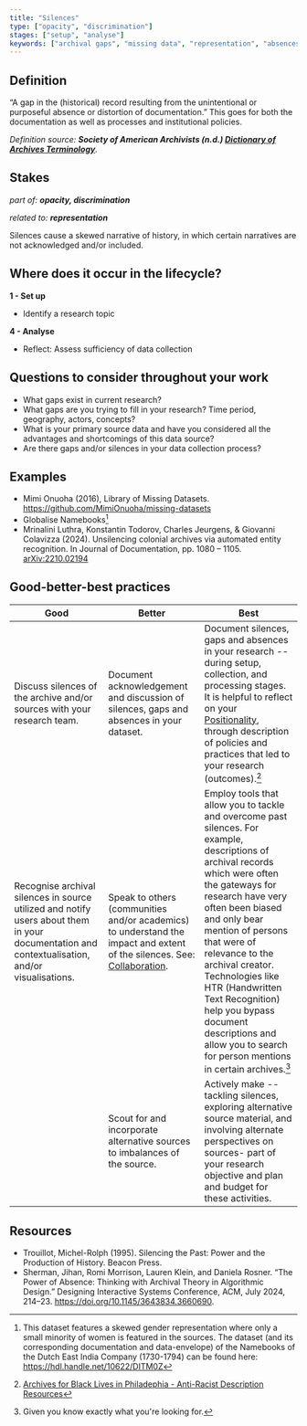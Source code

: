 ```yaml
---
title: "Silences"
type: ["opacity", "discrimination"]
stages: ["setup", "analyse"]
keywords: ["archival gaps", "missing data", "representation", "absences", "documentation", "historical record"]
---
```


## Definition
“A gap in the (historical) record resulting from the unintentional or purposeful absence or distortion of documentation.” This goes for both the documentation as well as processes and institutional policies.


_Definition source: **Society of American Archivists (n.d.) [Dictionary of
Archives Terminology](https://dictionary.archivists.org/entry/archival-silence.html )**._ 

## Stakes
_part of: **opacity, discrimination**_

_related to: **representation**_

Silences cause a skewed narrative of history, in which certain narratives are not acknowledged and/or included. 


## Where does it occur in the lifecycle?

**1 - Set up**

- Identify a research topic

**4 - Analyse**

- Reflect: Assess sufficiency of data collection

## Questions to consider throughout your work
- What gaps exist in current research? 
- What gaps are you trying to fill in your research? Time period, geography, actors, concepts?
- What is your primary source data and have you considered all the advantages and shortcomings of this data source? 
- Are there gaps and/or silences in your data collection process?

## Examples
- Mimi Onuoha (2016), Library of Missing Datasets. https://github.com/MimiOnuoha/missing-datasets 
- Globalise Namebooks[^1] 
- Mrinalini Luthra, Konstantin Todorov, Charles Jeurgens, & Giovanni Colavizza (2024). Unsilencing colonial archives via automated entity recognition. In Journal of Documentation, pp. 1080 – 1105. [arXiv:2210.02194](https://arxiv.org/abs/2210.02194)


## Good-better-best practices

| Good | Better | Best|
|---|---|---|
|Discuss silences of the archive and/or sources with your research team. | Document acknowledgement and discussion of silences, gaps and absences in your dataset.| Document silences, gaps and absences in your research -- during setup, collection, and processing stages. It is helpful to reflect on your [Positionality](../positionality), through description of policies and practices that led to your research (outcomes).[^2]|
| Recognise archival silences in source utilized and notify users about them in your documentation and contextualisation, and/or visualisations. | Speak to others (communities and/or academics) to understand the impact and extent of the silences. See: [Collaboration](../collaboration).| Employ tools that allow you to tackle and overcome past silences. For example, descriptions of archival records which were often the gateways for research have very often been biased and only bear mention of persons that were of relevance to the archival creator. Technologies like HTR (Handwritten Text Recognition) help you bypass document descriptions and allow you to search for person mentions in certain archives.[^3] |
| | Scout for and incorporate alternative sources to imbalances of the source. | Actively make -- tackling silences, exploring alternative source material, and involving alternate perspectives on sources- part of your research objective and plan and budget for these activities.|

## Resources
- Trouillot, Michel-Rolph (1995). Silencing the Past: Power and the Production of History. Beacon Press.
- Sherman, Jihan, Romi Morrison, Lauren Klein, and Daniela Rosner. “The Power of Absence: Thinking with Archival Theory in Algorithmic Design.” Designing Interactive Systems Conference, ACM, July 2024, 214–23. https://doi.org/10.1145/3643834.3660690.


[^1]: This dataset features a skewed gender representation where only a small minority of women is featured in the sources. The dataset (and its corresponding documentation and data-envelope) of the Namebooks of the Dutch East India Company (1730-1794) can be found here: https://hdl.handle.net/10622/DITM0Z
[^2]: [Archives for Black Lives in Philadephia - Anti-Racist Description Resources](https://archivesforblacklives.wordpress.com/wp-content/uploads/2019/10/ardr_final.pdf)
[^3]: Given you know exactly what you're looking for. 
 